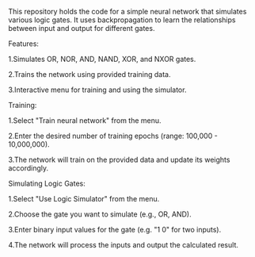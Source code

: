 This repository holds the code for a simple neural network that simulates various logic gates. 
It uses backpropagation to learn the relationships between input and output for different gates.

Features:

1.Simulates OR, NOR, AND, NAND, XOR, and NXOR gates.

2.Trains the network using provided training data.

3.Interactive menu for training and using the simulator.

Training:

1.Select "Train neural network" from the menu.

2.Enter the desired number of training epochs (range: 100,000 - 10,000,000).

3.The network will train on the provided data and update its weights accordingly.

Simulating Logic Gates:

1.Select "Use Logic Simulator" from the menu.

2.Choose the gate you want to simulate (e.g., OR, AND).

3.Enter binary input values for the gate (e.g. "1 0" for two inputs).

4.The network will process the inputs and output the calculated result.

